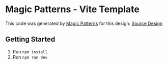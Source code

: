 # Magic Patterns - Vite Template

This code was generated by [Magic Patterns](https://magicpatterns.com) for this design: [Source Design](https://www.magicpatterns.com/c/3pp4rckj18yrk6qvhgnkzp)

## Getting Started

1. Run `npm install`
2. Run `npm run dev`
